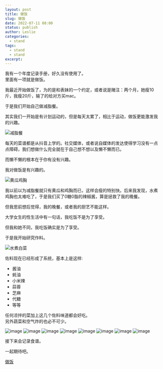 ```yaml
---
layout: post
title: 做饭
slug: 做饭
date: 2022-07-11 08:00
status: publish
author: Leslie
categories: 
  - stand 
tags:
  - stand 
  - stand 
excerpt: 
---
```


我有一个年度记录手册，好久没有使用了。  
里面有一项就是做饭。  

我最近开始做饭了，为的是和表妹的一个约定，或者说是赌注：两个月，她瘦10斤，我瘦20斤，输了的给对方买mac。  

于是我们开始自己做减脂餐。  

其实我们一开始是有计划运动的，但是每天太累了，相比于运动，做饭更能激发我的兴趣。  

![减脂餐](https://user-images.githubusercontent.com/81410185/185935679-c7d76dd9-9c2c-4f12-bec3-c02a7a2c623a.jpeg)

每天的菜谱都是从抖音上学的。社交媒体，或者说自媒体的发达使得学习没有一点点障碍，我们想做什么完全就在于自己想不想以及懒不懒而已。  

而懒不懒的根本在于你有没有兴趣。  

我对做饭是有兴趣的。  

![黄瓜鸡胸](https://user-images.githubusercontent.com/81410185/185936270-5e54dab8-3dec-46c4-9899-13d945587b37.jpeg)


我以前以为减脂餐就只有黄瓜和鸡胸而已，这样会瘦的特别快。后来我发现，水煮鸡胸也太难吃了，于是我们买了0糖0脂的辣椒酱，算是拯救了我的晚餐。  

但我思前想后觉得，我的晚餐，或者我的厨艺不能这样。  

大学女生的性生活中有一句话，我吃饭不是为了享受。  

但我和她不同，我吃饭确实是为了享受。

于是我开始研究作料。  

![水煮白菜](https://user-images.githubusercontent.com/81410185/185936865-111f7e91-e5b5-4b8c-9891-1e43bbb5ae31.jpeg)

佐料现在已经形成了系统，基本上是这样:
- 酱油
- 蚝油
- 小米辣
- 蒜蓉
- 芝麻
- 代糖
- 等等

任何凉拌的菜加上这几个佐料味道都会好吃。  
另外蔬菜和空气炸的也必不可少。  

![image](https://user-images.githubusercontent.com/81410185/185937658-44a1738f-01b8-47c4-9541-4009b53c9bdc.jpeg)
![image](https://user-images.githubusercontent.com/81410185/185937692-f2a8f1de-e37e-4359-b317-c879840a37d9.jpeg)
![image](https://user-images.githubusercontent.com/81410185/185937724-91ac2526-d1b6-4b27-a84f-ef1687a0d7f3.jpeg)
![image](https://user-images.githubusercontent.com/81410185/185937752-7a817421-2db7-41a5-b01c-f72e3999d5c6.jpeg)
![image](https://user-images.githubusercontent.com/81410185/185937780-f0bb5a65-381b-4e3a-80f1-755e77f7f190.jpeg)
![image](https://user-images.githubusercontent.com/81410185/185937810-00b7dccb-5db0-4d19-9fe6-2df758fdbe42.jpeg)
![image](https://user-images.githubusercontent.com/81410185/185937840-88c1e3d6-9622-4f65-9fa8-1529cf8649f7.jpeg)
![image](https://user-images.githubusercontent.com/81410185/185937926-c586a1e4-dc98-4e5b-8059-c9945bd439b9.jpeg)


接下来会记录食谱。  

一起期待吧。  

[做饭](https://github.com/lesnolie/Marverick/issues/11)

